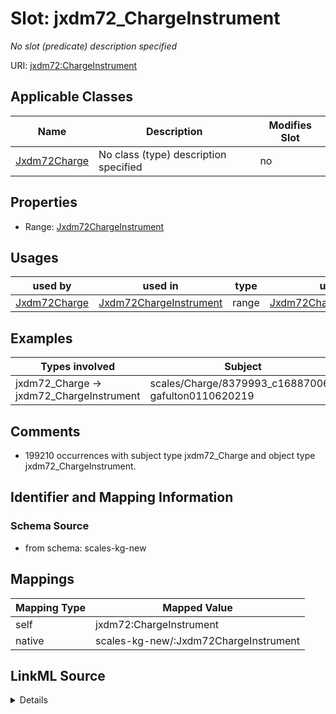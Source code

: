 

# Slot: jxdm72_ChargeInstrument


_No slot (predicate) description specified_





URI: [jxdm72:ChargeInstrument](http://release.niem.gov/niem/domains/jxdm/7.2/#ChargeInstrument)



<!-- no inheritance hierarchy -->





## Applicable Classes

| Name | Description | Modifies Slot |
| --- | --- | --- |
| [Jxdm72Charge](../classes/Jxdm72Charge.md) | No class (type) description specified |  no  |







## Properties

* Range: [Jxdm72ChargeInstrument](../classes/Jxdm72ChargeInstrument.md)

## Usages

| used by | used in | type | used |
| ---  | --- | --- | --- |
| [Jxdm72Charge](../classes/Jxdm72Charge.md) | [Jxdm72ChargeInstrument](../classes/Jxdm72ChargeInstrument.md) | range | [Jxdm72ChargeInstrument](../classes/Jxdm72ChargeInstrument.md) |







## Examples

| Types involved | Subject | Predicate | Object |
| --- | --- | --- | --- |
| jxdm72_Charge → jxdm72_ChargeInstrument | scales/Charge/8379993_c16887006-gafulton0110620219 | jxdm72:ChargeInstrument | scales/ChargeInstrument/8229996 |


## Comments

* 199210 occurrences with subject type jxdm72_Charge and object type jxdm72_ChargeInstrument.

## Identifier and Mapping Information







### Schema Source


* from schema: scales-kg-new




## Mappings

| Mapping Type | Mapped Value |
| ---  | ---  |
| self | jxdm72:ChargeInstrument |
| native | scales-kg-new/:Jxdm72ChargeInstrument |




## LinkML Source

<details>

```yaml
name: jxdm72_ChargeInstrument
description: No slot (predicate) description specified
comments:
- 199210 occurrences with subject type jxdm72_Charge and object type jxdm72_ChargeInstrument.
examples:
- description: jxdm72_Charge → jxdm72_ChargeInstrument
  object:
    example_object: scales/ChargeInstrument/8229996
    example_object_type: jxdm72_ChargeInstrument
    example_predicate: jxdm72:ChargeInstrument
    example_subject: scales/Charge/8379993_c16887006-gafulton0110620219
    example_subject_type: jxdm72_Charge
from_schema: scales-kg-new
rank: 1000
slot_uri: jxdm72:ChargeInstrument
alias: jxdm72_ChargeInstrument
domain_of:
- jxdm72_Charge
range: jxdm72_ChargeInstrument

```
</details>